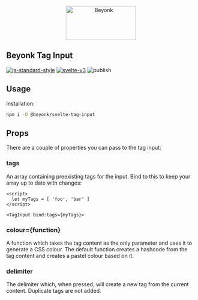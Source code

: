 <p align="center">
  <img width="186" height="90" src="https://user-images.githubusercontent.com/218949/44782765-377e7c80-ab80-11e8-9dd8-fce0e37c235b.png" alt="Beyonk" />
</p>

## Beyonk Tag Input

[![js-standard-style](https://img.shields.io/badge/code%20style-standard-brightgreen.svg)](http://standardjs.com) [![svelte-v3](https://img.shields.io/badge/svelte-v3-blueviolet.svg)](https://svelte.dev) ![publish](https://github.com/beyonk-adventures/svelte-tag-input/workflows/publish/badge.svg)


## Usage

Installation:

```bash
npm i -D @beyonk/svelte-tag-input
```

## Props

There are a couple of properties you can pass to the tag input:

### tags

An array containing preexisting tags for the input. Bind to this to keep your array up to date with changes:

```svelte
<script>
  let myTags = [ 'foo', 'bar' ]
</script>

<TagInput bind:tags={myTags}>
```

### colour={function}

A function which takes the tag content as the only parameter and uses it to generate a CSS colour. The default function creates a hashcode from the tag content and creates a pastel colour based on it.

### delimiter

The delimiter which, when pressed, will create a new tag from the current content. Duplicate tags are not added.